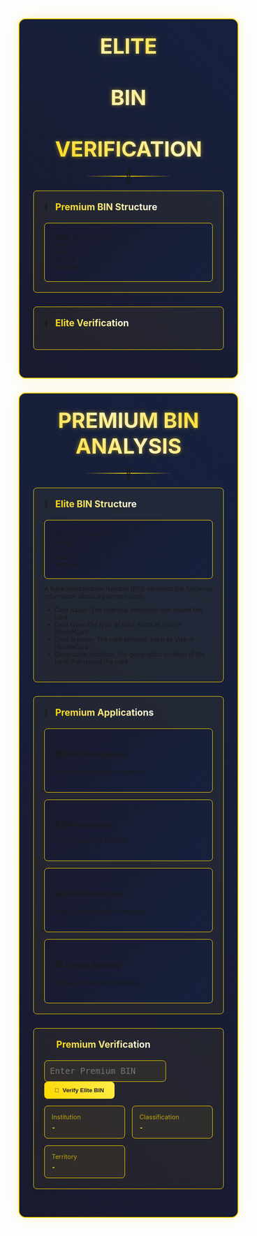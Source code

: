 <script setup>
import BinVerifier from '../../components/bin/BinVerifier.vue'
</script>

<div class="luxury-container">
  <div class="gold-particles"></div>
  <div class="luxury-header">
    <div class="diamond-text">ELITE<br><br><center>BIN</center><br> VERIFICATION</div>
    <div class="gold-line"></div>
  </div>

  <div class="luxury-content">
    <div class="luxury-section">
      <div class="section-header">
        <span class="section-icon">💎</span>
        <h2>Premium BIN Structure</h2>
      </div>
      <div class="premium-card">
        <div class="card-shine"></div>
        <div class="card-number">
          <span class="bin-segment" title="Bank/Card Issuer">4532</span>
          <span class="bin-segment" title="Card Type">15</span>
          <span class="bin-segment" title="Branch Code">93</span>
          <span class="remaining-digits">XXXXXX</span>
        </div>
        <div class="segment-labels">
          <div class="label">Issuer</div>
          <div class="label">Type</div>
          <div class="label">Branch</div>
          <div class="label">Account</div>
        </div>
      </div>
    </div>
    <div class="luxury-section">
      <div class="section-header">
        <span class="section-icon">👑</span>
        <h2>Elite Verification</h2>
      </div>
      <BinVerifier />
    </div>
  </div>
</div>


<div class="luxury-container">
  <div class="gold-particles"></div>
  <div class="luxury-header">
    <div class="diamond-text">PREMIUM BIN ANALYSIS</div>
    <div class="gold-line"></div>
  </div>

  <div class="luxury-content">
    <div class="luxury-section">
      <div class="section-header">
        <span class="section-icon">💎</span>
        <h2>Elite BIN Structure</h2>
      </div>
      <div class="premium-card">
        <div class="card-shine"></div>
        <div class="card-number">
          <span class="bin-segment" title="Bank/Card Issuer">4532</span>
          <span class="bin-segment" title="Card Type">15</span>
          <span class="bin-segment" title="Branch Code">93</span>
          <span class="remaining-digits">XXXXXX</span>
        </div>
        <div class="segment-labels">
          <div class="label">Issuer</div>
          <div class="label">Type</div>
          <div class="label">Branch</div>
          <div class="label">Account</div>
        </div>
      </div>
      <div class="info-text">
        <p>A Bank Identification Number (BIN) identifies the following information about a payment card:</p>
        <ul>
          <li>Card issuer: The financial institution that issued the card </li>
          <li>Card type: The type of card, such as Visa or MasterCard </li>
          <li>Card scheme: The card scheme, such as Visa or MasterCard </li>
          <li>Geographic location: The geographic location of the bank that issued the card </li>
        </ul>
      </div>
    </div>
    <div class="luxury-section">
      <div class="section-header">
        <span class="section-icon">👑</span>
        <h2>Premium Applications</h2>
      </div>
      <div class="premium-grid">
        <div class="premium-card">
          <div class="card-shine"></div>
          <h3>🏆 Elite Management</h3>
          <p>Premium transaction validation</p>
        </div>
        <div class="premium-card">
          <div class="card-shine"></div>
          <h3>💫 VIP Processing</h3>
          <p>Priority payment handling</p>
        </div>
        <div class="premium-card">
          <div class="card-shine"></div>
          <h3>📊 Wealth Analytics</h3>
          <p>High-value transaction insights</p>
        </div>
        <div class="premium-card">
          <div class="card-shine"></div>
          <h3>🏛️ Private Banking</h3>
          <p>Exclusive financial operations</p>
        </div>
      </div>
    </div>
    <div class="luxury-section">
      <div class="section-header">
        <span class="section-icon">✨</span>
        <h2>Premium Verification</h2>
      </div>
      <div class="premium-checker">
        <div class="input-group">
          <input 
            type="text" 
            placeholder="Enter Premium BIN"
            maxlength="8"
            class="luxury-input"
          >
          <button class="luxury-button">
            <span class="button-icon">💎</span>
            Verify Elite BIN
          </button>
        </div>
        <div class="results-grid">
          <div class="result-card">
            <div class="card-shine"></div>
            <span class="result-label">Institution</span>
            <span class="result-value">-</span>
          </div>
          <div class="result-card">
            <div class="card-shine"></div>
            <span class="result-label">Classification</span>
            <span class="result-value">-</span>
          </div>
          <div class="result-card">
            <div class="card-shine"></div>
            <span class="result-label">Territory</span>
            <span class="result-value">-</span>
          </div>
        </div>
      </div>
    </div>
  </div>
</div>

<style>
.luxury-container {
  position: relative;
  padding: 2rem;
  background: linear-gradient(45deg, #1a1a2e, #16213e);
  border-radius: 1rem;
  margin: 2rem 0;
  overflow: hidden;
  border: 2px solid #ffd700;
  box-shadow: 0 0 30px rgba(255, 215, 0, 0.2);
}

.gold-particles {
  position: absolute;
  top: 0;
  left: 0;
  right: 0;
  bottom: 0;
  background: 
    radial-gradient(circle at 10% 10%, rgba(255, 215, 0, 0.1) 1px, transparent 1px),
    radial-gradient(circle at 90% 90%, rgba(255, 215, 0, 0.1) 1px, transparent 1px);
  background-size: 50px 50px;
  animation: sparkle 10s linear infinite;
}

.luxury-header {
  text-align: center;
  margin-bottom: 2rem;
  position: relative;
  z-index: 1;
}

.diamond-text {
  font-size: 3rem;
  background: linear-gradient(45deg, #ffd700, #ffffff, #ffd700);
  -webkit-background-clip: text;
  -webkit-text-fill-color: transparent;
  text-shadow: 0 0 10px rgba(255, 215, 0, 0.5);
  margin: 0;
  font-weight: bold;
}

.gold-line {
  height: 2px;
  background: linear-gradient(90deg, transparent, #ffd700, transparent);
  margin: 2rem auto;
  width: 200px;
  position: relative;
}

.gold-line::after {
  content: '💎';
  position: absolute;
  top: 50%;
  left: 50%;
  transform: translate(-50%, -50%);
  font-size: 1.5rem;
}

.luxury-section {
  background: rgba(255, 215, 0, 0.05);
  border: 1px solid #ffd700;
  border-radius: 0.5rem;
  padding: 1.5rem;
  margin-bottom: 2rem;
  backdrop-filter: blur(10px);
}

.section-header {
  display: flex;
  align-items: center;
  gap: 1rem;
  margin-bottom: 1.5rem;
}

.section-header h2 {
  margin: 0;
  background: linear-gradient(45deg, #ffd700, #ffffff);
  -webkit-background-clip: text;
  -webkit-text-fill-color: transparent;
}

.premium-card {
  position: relative;
  background: linear-gradient(135deg, #1a1a2e, #16213e);
  border: 1px solid #ffd700;
  border-radius: 0.5rem;
  padding: 1.5rem;
  overflow: hidden;
}

.card-shine {
  position: absolute;
  top: -50%;
  left: -50%;
  width: 200%;
  height: 200%;
  background: linear-gradient(
    45deg,
    transparent,
    rgba(255, 215, 0, 0.2),
    transparent
  );
  transform: rotate(45deg);
  animation: shine 3s infinite;
}

.premium-grid {
  display: grid;
  grid-template-columns: repeat(auto-fit, minmax(200px, 1fr));
  gap: 1rem;
}

.luxury-input {
  flex: 1;
  padding: 0.75rem;
  background: rgba(255, 215, 0, 0.05);
  border: 1px solid #ffd700;
  border-radius: 0.5rem;
  color: #ffd700;
  font-family: monospace;
  font-size: 1.2rem;
}

.luxury-button {
  display: flex;
  align-items: center;
  gap: 0.5rem;
  padding: 0.75rem 1.5rem;
  background: linear-gradient(45deg, #ffd700, #ffed4a);
  border: none;
  border-radius: 0.5rem;
  color: #1a1a2e;
  cursor: pointer;
  font-weight: bold;
  transition: all 0.3s ease;
}

.luxury-button:hover {
  transform: translateY(-2px);
  box-shadow: 0 0 20px rgba(255, 215, 0, 0.3);
}

.results-grid {
  display: grid;
  grid-template-columns: repeat(auto-fit, minmax(150px, 1fr));
  gap: 1rem;
  margin-top: 1rem;
}

.result-card {
  position: relative;
  padding: 1rem;
  background: rgba(255, 215, 0, 0.05);
  border: 1px solid #ffd700;
  border-radius: 0.5rem;
  overflow: hidden;
}

.result-label {
  color: rgba(255, 215, 0, 0.7);
  font-size: 0.9rem;
  display: block;
  margin-bottom: 0.5rem;
}

.result-value {
  color: #ffd700;
  font-family: monospace;
  font-weight: bold;
}

@keyframes sparkle {
  0% { transform: translateY(0); }
  100% { transform: translateY(-50px); }
}

@keyframes shine {
  0% { transform: translateX(-100%) rotate(45deg); }
  100% { transform: translateX(100%) rotate(45deg); }
}
</style>